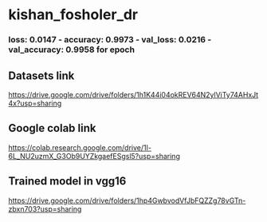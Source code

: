# kishan_fosholer_dr

### loss: 0.0147 - accuracy: 0.9973 - val_loss: 0.0216 - val_accuracy: 0.9958 for  epoch

## Datasets link
https://drive.google.com/drive/folders/1h1K44i04okREV64N2ylViTy74AHxJt4x?usp=sharing

## Google colab link
https://colab.research.google.com/drive/1l-6L_NU2uzmX_G3Ob9UYZkgaefESgsl5?usp=sharing

## Trained model in vgg16
https://drive.google.com/drive/folders/1hp4GwbvodVfJbFQZZg78vGTn-zbxn703?usp=sharing
